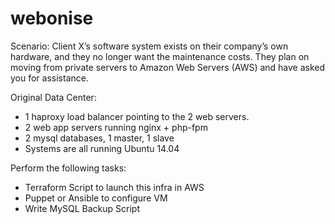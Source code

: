 # webonise

Scenario: 
Client X’s software system exists on their company’s own hardware, and they no longer want the maintenance costs.
They plan on moving from private servers to Amazon Web Servers (AWS) and have asked you for assistance.

Original Data Center:
- 1 haproxy load balancer pointing to the 2 web servers.
- 2 web app servers running nginx + php-fpm
- 2 mysql databases, 1 master, 1 slave 
- Systems are all running Ubuntu 14.04

Perform the following tasks:
- Terraform Script to launch this infra in AWS
- Puppet or Ansible to configure VM 
- Write MySQL Backup Script 
